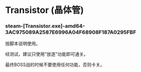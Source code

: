 # Transistor (晶体管)

### steam-[Transistor.exe]-amd64-3AC975089A2587E6996A04F68908F187A0295FBF
按脚本说明使用。

经测试，建议只使用"放逐"功能即可通关。

最终BOSS战的时候不要使用任何功能，否则卡关。